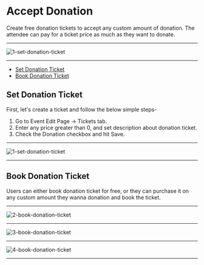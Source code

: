 # Accept Donation

Create free donation tickets to accept any custom amount of donation. The attendee can pay for a ticket price as much as they want to donate.

---

![1-set-donation-ticket](http://eventmie-pro-docs.test/images/fullyloaded/1-set-donation-ticket.png "1-set-donation-ticket")

---

- [Set Donation Ticket](#Set-Donation-Ticket)
- [Book Donation Ticket](#Book-Donation-Ticket)


<a name="Set-Donation-Ticket"></a> 
## Set Donation Ticket

First, let's create a ticket and follow the below simple steps- 

1. Go to Event Edit Page -> Tickets tab.
2. Enter any price greater than 0, and set description about donation ticket.
3. Check the Donation checkbox and hit Save.

---

![1-set-donation-ticket](http://eventmie-pro-docs.test/images/fullyloaded/1-set-donation-ticket.png "1-set-donation-ticket")

---



<a name="Book-Donation-Ticket"></a> 
## Book Donation Ticket

Users can either book donation ticket for free, or they can purchase it on any custom amount they wanna donation and book the ticket.

---

![2-book-donation-ticket](http://eventmie-pro-docs.test/images/fullyloaded/2-book-donation-ticket.png "2-book-donation-ticket")

---

![3-book-donation-ticket](http://eventmie-pro-docs.test/images/fullyloaded/3-book-donation-ticket.png "3-book-donation-ticket")

---

![4-book-donation-ticket](http://eventmie-pro-docs.test/images/fullyloaded/4-book-donation-ticket.png "4-book-donation-ticket")

---